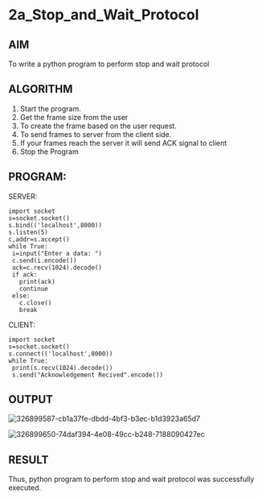# 2a_Stop_and_Wait_Protocol
## AIM 
To write a python program to perform stop and wait protocol
## ALGORITHM
1. Start the program.
2. Get the frame size from the user
3. To create the frame based on the user request.
4. To send frames to server from the client side.
5. If your frames reach the server it will send ACK signal to client
6. Stop the Program
## PROGRAM:
SERVER:
```
import socket
s=socket.socket()
s.bind(('localhost',8000))
s.listen(5)
c,addr=s.accept()
while True:
 i=input("Enter a data: ")
 c.send(i.encode())
 ack=c.recv(1024).decode()
 if ack:
   print(ack)
   continue
 else:
   c.close()
   break
```
CLIENT:
```
import socket
s=socket.socket()
s.connect(('localhost',8000))
while True:
 print(s.recv(1024).decode())
 s.send("Acknowledgement Recived".encode())
```
## OUTPUT
![326899587-cb1a37fe-dbdd-4bf3-b3ec-b1d3923a65d7](https://github.com/VerginJenifer/2a_Stop_and_Wait_Protocol/assets/136251012/9f330077-75bd-459e-a3cf-a4e5fc728d2f)

![326899650-74daf394-4e08-49cc-b248-7188090427ec](https://github.com/VerginJenifer/2a_Stop_and_Wait_Protocol/assets/136251012/3db86e76-2fd4-4410-b1a8-eb2f53c0aed9)

## RESULT
Thus, python program to perform stop and wait protocol was successfully executed.
